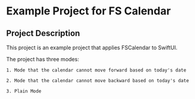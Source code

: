 # Example Project for FS Calendar

## Project Description
This project is an example project that applies FSCalendar to SwiftUI. 

The project has three modes:
    
    1. Mode that the calendar cannot move forward based on today's date
    
    2. Mode that the calendar cannot move backward based on today's date
    
    3. Plain Mode

